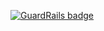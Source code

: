 
[![GuardRails badge](https://badges.production.guardrails.io/shtakai/cd_mean_express_survey.svg)](https://www.guardrails.io)
